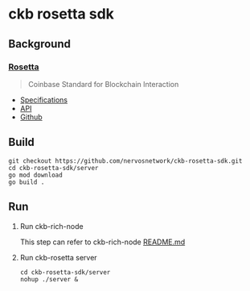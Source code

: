 ckb rosetta sdk
===============

## Background

### [Rosetta](https://www.rosetta-api.org/)

> Coinbase Standard for Blockchain Interaction

- [Specifications](https://github.com/coinbase/rosetta-specifications)
- [API](https://github.com/coinbase/rosetta-specifications/blob/master/api.json)
- [Github](https://github.com/coinbase/rosetta-sdk-go)

## Build

```
git checkout https://github.com/nervosnetwork/ckb-rosetta-sdk.git
cd ckb-rosetta-sdk/server
go mod download
go build .
```

## Run

1. Run ckb-rich-node

    This step can refer to ckb-rich-node [README.md](https://github.com/ququzone/ckb-rich-node)
    
2. Run ckb-rosetta server

    ```
    cd ckb-rosetta-sdk/server
    nohup ./server &
    ```

